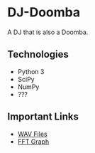 # DJ-Doomba
A DJ that is also a Doomba.

## Technologies
 - Python 3
 - SciPy
 - NumPy
 - ???

## Important Links
 - [WAV Files](https://stackoverflow.com/a/2061184)
 - [FFT Graph](https://www.swharden.com/wp/2010-03-05-realtime-fft-graph-of-audio-wav-file-or-microphone-input-with-python-scipy-and-wckgraph/)

